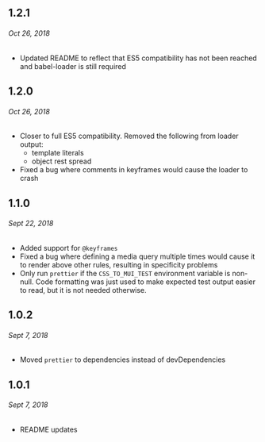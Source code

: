 ## 1.2.1
###### Oct 26, 2018

- Updated README to reflect that ES5 compatibility has not been reached and
  babel-loader is still required

## 1.2.0
###### Oct 26, 2018

- Closer to full ES5 compatibility. Removed the following from loader output:
  - template literals
  - object rest spread
- Fixed a bug where comments in keyframes would cause the loader to crash

## 1.1.0
###### Sept 22, 2018

- Added support for `@keyframes`
- Fixed a bug where defining a media query multiple times would cause it to render
  above other rules, resulting in specificity problems
- Only run `prettier` if the `CSS_TO_MUI_TEST` environment variable is non-null.
  Code formatting was just used to make expected test output easier to read, but
  it is not needed otherwise.

## 1.0.2
###### Sept 7, 2018

- Moved `prettier` to dependencies instead of devDependencies

## 1.0.1
###### Sept 7, 2018

- README updates
